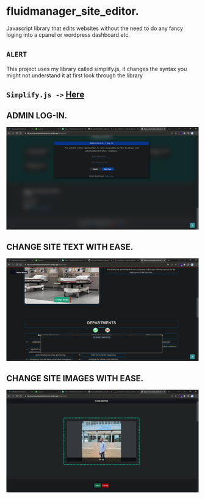 # fluidmanager_site_editor.
Javascript library that edits websites without the need to do any fancy loging into a cpanel or wordpress dashboard etc.

## `ALERT`
This project uses my library called simplify.js, it changes the syntax you 
might not understand it at first look through the library

## `Simplify.js ->` [Here](git@github.com:KatoIsa/Simplified_JS.git)

## ADMIN LOG-IN.
![alt text](./Lib/icons/mdimage.png)

## CHANGE SITE TEXT WITH EASE.
![alt text](./Lib/icons/mdimage3.png)

## CHANGE SITE IMAGES WITH EASE.
![alt text](./Lib/icons/mdimage2.png)